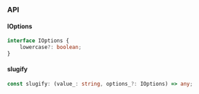 

### API

#### IOptions

```ts
interface IOptions {
    lowercase?: boolean;
}
```

#### slugify

```ts
const slugify: (value_: string, options_?: IOptions) => any;
```

